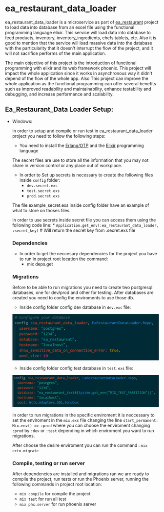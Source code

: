 # ea_restaurant_data_loader

ea_restaurant_data_loader is a microservice as part of [ea_restaurant](https://github.com/eapg/EA_RESTAURANT) project to load data into database from an excel file using the functional programming language elixir. This service will load data into database to feed products, inventory, inventory_ingredients, chefs tablets, etc. Also it is good to mention that the service will load massive data into the database with the particularity that it doesn't interrupt the flow of the project, and it will not sacrifice performs of the main application.  

The main objective of this project is the introduction of functional programming with elixir and its web framework phoenix. This project will impact the whole application since it works in asynchronous way it didn't depend of the flow of the whole app. Also This project can improve the whole application as the functional programming can offer several benefits such as improved readability and maintainability, enhance testability and debugging, and increase performance and scalability.

## Ea_Restaurant_Data Loader Setup:

* Windows:

    In order to setup and compile or run test in ea_restaurant_data_loader project you need to follow the following steps:

    * You need to install the [Erlang/OTP](https://www.erlang.org/downloads) and the [Elixir](https://elixir-lang.org/install.html#windows) programming language

    The secret files are use to store all the information that you may not share in version control or any place out of workplace.

    * In order to Set up secrets is necessary to create the following files inside `config` folder:
        * `dev.secret.exs`
        * `test.secret.exs`
        * `prod.secret.exs`

    The file example_secret.exs inside config folder have an example of what to store on thoses files.

    In order to use secrets inside secret file you can access them using the following code line:
        * `Application.get_env(:ea_restaurant_data_loader, :secret_key)` # Will return the secret key from .secret.exs file


    ### Dependencies

    * In order to get the neccesary dependencies for the project you have to run in project root location the command:
        * mix deps.get

    ### Migrations

    Before to be able to run migrations you need to create two postgresql databases, one for dev/prod and other for testing. After databases are created you need to config the enviroments to use those db.

    * Inside config folder config dev database in `dev.exs` file:

    ![dev](dev_db_config.png)

    * Inside config folder config test database in `test.exs` file:

    ![test](test_db_config.png)

    In order to run migrations in the specific enviroment it is neccessary to set the enviroment in the `mix.exs` file changing the line `start_permanent: Mix.env() == :prod` where you can choose the enviroment changing `:prod` by `:dev` or `:test` depending in which enviroment you want to run migrations.

    After choose the desire enviroment you can run the command : `mix ecto.migrate`

    ### Compile, testing or run server

    After dependencies are installed and migrations ran we are ready to compile the project, run tests or run the Phoenix server, running the following commands in project root location:

    * `mix compile` for compile the project
    * `mix test` for run all test
    * `mix phx.server` for run phoenix server